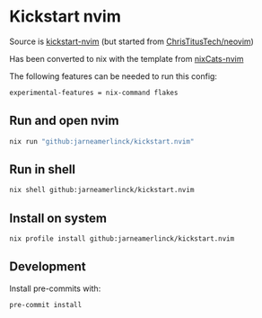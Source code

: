 # Kickstart nvim

Source is [kickstart-nvim](https://github.com/nvim-lua/kickstart.nvim) (but started from [ChrisTitusTech/neovim](https://github.com/ChrisTitusTech/neovim))

Has been converted to nix with the template from [nixCats-nvim](https://github.com/BirdeeHub/nixCats-nvim)

The following features can be needed to run this config:

```bash
experimental-features = nix-command flakes
```

## Run and open nvim

```bash
nix run "github:jarneamerlinck/kickstart.nvim"
```

## Run in shell

```bash
nix shell github:jarneamerlinck/kickstart.nvim
```

## Install on system

```bash
nix profile install github:jarneamerlinck/kickstart.nvim
```


## Development

Install pre-commits with:


```bash
pre-commit install
```
